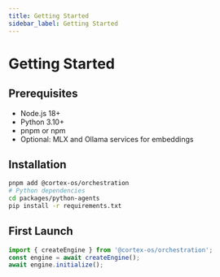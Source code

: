 ```yaml
---
title: Getting Started
sidebar_label: Getting Started
---
```


# Getting Started

## Prerequisites
- Node.js 18+
- Python 3.10+
- pnpm or npm
- Optional: MLX and Ollama services for embeddings

## Installation
```bash
pnpm add @cortex-os/orchestration
# Python dependencies
cd packages/python-agents
pip install -r requirements.txt
```

## First Launch
```typescript
import { createEngine } from '@cortex-os/orchestration';
const engine = await createEngine();
await engine.initialize();

```
